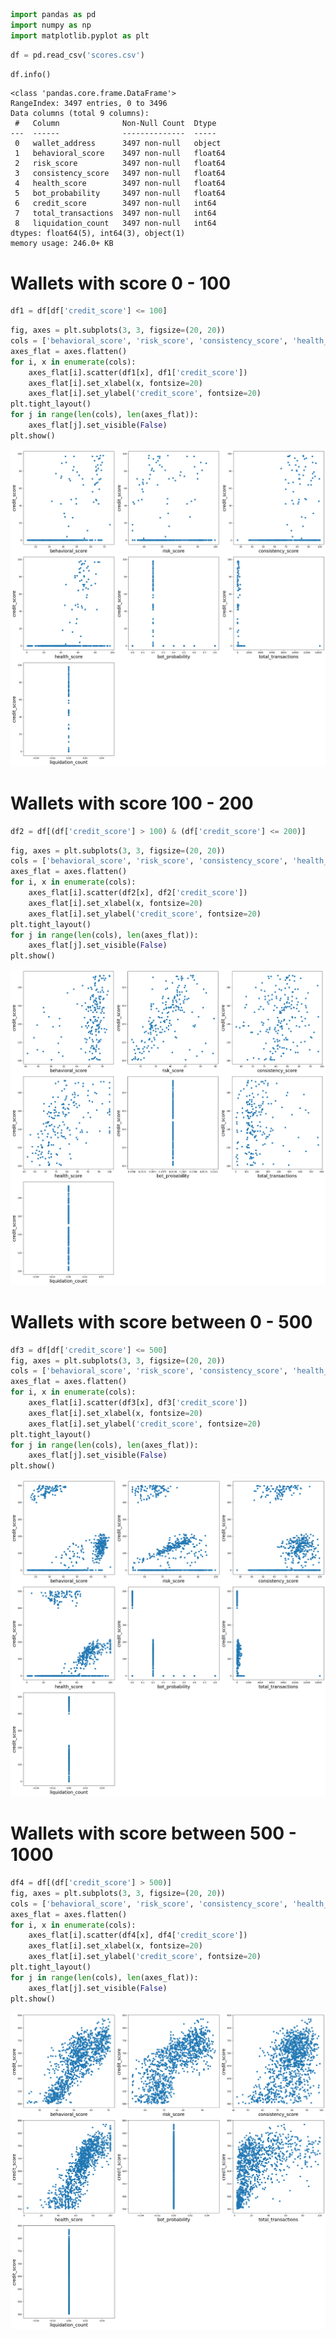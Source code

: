 ```python
import pandas as pd
import numpy as np
import matplotlib.pyplot as plt
```


```python
df = pd.read_csv('scores.csv')
```


```python
df.info()
```

    <class 'pandas.core.frame.DataFrame'>
    RangeIndex: 3497 entries, 0 to 3496
    Data columns (total 9 columns):
     #   Column              Non-Null Count  Dtype  
    ---  ------              --------------  -----  
     0   wallet_address      3497 non-null   object 
     1   behavioral_score    3497 non-null   float64
     2   risk_score          3497 non-null   float64
     3   consistency_score   3497 non-null   float64
     4   health_score        3497 non-null   float64
     5   bot_probability     3497 non-null   float64
     6   credit_score        3497 non-null   int64  
     7   total_transactions  3497 non-null   int64  
     8   liquidation_count   3497 non-null   int64  
    dtypes: float64(5), int64(3), object(1)
    memory usage: 246.0+ KB


# Wallets with score 0 - 100


```python
df1 = df[df['credit_score'] <= 100]
```


```python
fig, axes = plt.subplots(3, 3, figsize=(20, 20))
cols = ['behavioral_score', 'risk_score', 'consistency_score', 'health_score', 'bot_probability', 'total_transactions', 'liquidation_count']
axes_flat = axes.flatten()
for i, x in enumerate(cols):
    axes_flat[i].scatter(df1[x], df1['credit_score'])
    axes_flat[i].set_xlabel(x, fontsize=20)
    axes_flat[i].set_ylabel('credit_score', fontsize=20)
plt.tight_layout()
for j in range(len(cols), len(axes_flat)):
    axes_flat[j].set_visible(False)
plt.show()
```


    
![png](analysis_files/analysis_5_0.png)
    


# Wallets with score 100 - 200


```python
df2 = df[(df['credit_score'] > 100) & (df['credit_score'] <= 200)]
```


```python
fig, axes = plt.subplots(3, 3, figsize=(20, 20))
cols = ['behavioral_score', 'risk_score', 'consistency_score', 'health_score', 'bot_probability', 'total_transactions', 'liquidation_count']
axes_flat = axes.flatten()
for i, x in enumerate(cols):
    axes_flat[i].scatter(df2[x], df2['credit_score'])
    axes_flat[i].set_xlabel(x, fontsize=20)
    axes_flat[i].set_ylabel('credit_score', fontsize=20)
plt.tight_layout()
for j in range(len(cols), len(axes_flat)):
    axes_flat[j].set_visible(False)
plt.show()
```


    
![png](analysis_files/analysis_8_0.png)
    


# Wallets with score between 0 - 500


```python
df3 = df[df['credit_score'] <= 500]
fig, axes = plt.subplots(3, 3, figsize=(20, 20))
cols = ['behavioral_score', 'risk_score', 'consistency_score', 'health_score', 'bot_probability', 'total_transactions', 'liquidation_count']
axes_flat = axes.flatten()
for i, x in enumerate(cols):
    axes_flat[i].scatter(df3[x], df3['credit_score'])
    axes_flat[i].set_xlabel(x, fontsize=20)
    axes_flat[i].set_ylabel('credit_score', fontsize=20)
plt.tight_layout()
for j in range(len(cols), len(axes_flat)):
    axes_flat[j].set_visible(False)
plt.show()
```


    
![png](analysis_files/analysis_10_0.png)
    


# Wallets with score between 500 - 1000


```python
df4 = df[(df['credit_score'] > 500)]
fig, axes = plt.subplots(3, 3, figsize=(20, 20))
cols = ['behavioral_score', 'risk_score', 'consistency_score', 'health_score', 'bot_probability', 'total_transactions', 'liquidation_count']
axes_flat = axes.flatten()
for i, x in enumerate(cols):
    axes_flat[i].scatter(df4[x], df4['credit_score'])
    axes_flat[i].set_xlabel(x, fontsize=20)
    axes_flat[i].set_ylabel('credit_score', fontsize=20)
plt.tight_layout()
for j in range(len(cols), len(axes_flat)):
    axes_flat[j].set_visible(False)
plt.show()
```


    
![png](analysis_files/analysis_12_0.png)
    



```python

```

